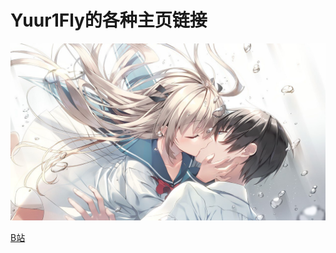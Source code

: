
# Yuur1Fly的各种主页链接
![224](/steamuserimages-a.akamaihd.jpg)

[B站](https://space.bilibili.com/432095739)
